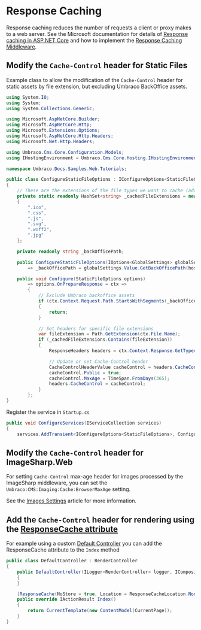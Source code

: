 # Response Caching

Response caching reduces the number of requests a client or proxy makes to a web server. See the Microsoft documentation for details of [Response caching in ASP.NET Core](https://learn.microsoft.com/en-us/aspnet/core/performance/caching/response?view=aspnetcore-6.0) and how to implement the [Response Caching Middleware](https://learn.microsoft.com/en-us/aspnet/core/performance/caching/middleware?view=aspnetcore-6.0).

## Modify the `Cache-Control` header for Static Files

Example class to allow the modification of the `Cache-Control` header for static assets by file extension, but excluding Umbraco BackOffice assets.

```csharp
using System.IO;
using System;
using System.Collections.Generic;

using Microsoft.AspNetCore.Builder;
using Microsoft.AspNetCore.Http;
using Microsoft.Extensions.Options;
using Microsoft.AspNetCore.Http.Headers;
using Microsoft.Net.Http.Headers;

using Umbraco.Cms.Core.Configuration.Models;
using IHostingEnvironment = Umbraco.Cms.Core.Hosting.IHostingEnvironment;

namespace Umbraco.Docs.Samples.Web.Tutorials;

public class ConfigureStaticFileOptions : IConfigureOptions<StaticFileOptions>
{
    // These are the extensions of the file types we want to cache (add and remove as you see fit)
    private static readonly HashSet<string> _cachedFileExtensions = new(StringComparer.OrdinalIgnoreCase)
    {
        ".ico",
        ".css",
        ".js",
        ".svg",
        ".woff2",
        ".jpg"
    };

    private readonly string _backOfficePath;

    public ConfigureStaticFileOptions(IOptions<GlobalSettings> globalSettings, IHostingEnvironment hostingEnvironment)
        => _backOfficePath = globalSettings.Value.GetBackOfficePath(hostingEnvironment);

    public void Configure(StaticFileOptions options)
        => options.OnPrepareResponse = ctx =>
        {
            // Exclude Umbraco backoffice assets
            if (ctx.Context.Request.Path.StartsWithSegments(_backOfficePath))
            {
                return;
            }

            // Set headers for specific file extensions
            var fileExtension = Path.GetExtension(ctx.File.Name);
            if (_cachedFileExtensions.Contains(fileExtension))
            {
                ResponseHeaders headers = ctx.Context.Response.GetTypedHeaders();

                // Update or set Cache-Control header
                CacheControlHeaderValue cacheControl = headers.CacheControl ?? new CacheControlHeaderValue();
                cacheControl.Public = true;
                cacheControl.MaxAge = TimeSpan.FromDays(365);
                headers.CacheControl = cacheControl;
            }
        };
}
```

Register the service in `Startup.cs`

```csharp
public void ConfigureServices(IServiceCollection services)
{
	services.AddTransient<IConfigureOptions<StaticFileOptions>, ConfigureStaticFileOptions>();
```

## Modify the `Cache-Control` header for ImageSharp.Web

For setting `Cache-Control` max-age header for images processed by the ImageSharp middleware, you can set the `Umbraco:CMS:Imaging:Cache:BrowserMaxAge` setting.

See the [Images Settings](configuration/imagingsettings.md) article for more information.

## Add the `Cache-Control` header for rendering using the [ResponseCache attribute](https://learn.microsoft.com/en-us/aspnet/core/performance/caching/response?view=aspnetcore-6.0#responsecache-attribute)

For example using a custom [Default Controller](../implementation/default-routing/controller-selection.md#change-the-default-controllers) you can add the ResponseCache attribute to the `Index` method

```csharp
public class DefaultController : RenderController
{
    public DefaultController(ILogger<RenderController> logger, ICompositeViewEngine compositeViewEngine, IUmbracoContextAccessor umbracoContextAccessor) : base(logger, compositeViewEngine, umbracoContextAccessor)
    {
    }

    [ResponseCache(NoStore = true, Location = ResponseCacheLocation.None)]
    public override IActionResult Index()
    {
        return CurrentTemplate(new ContentModel(CurrentPage));
    }
}
```

